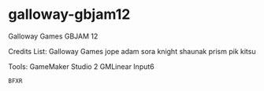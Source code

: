 # galloway-gbjam12
Galloway Games GBJAM 12

Credits List:
Galloway Games
	jope
	adam
	sora
	knight
	shaunak
	prism
	pik
	kitsu
	
Tools:
	GameMaker Studio 2
	GMLinear
	Input6
	
	BFXR